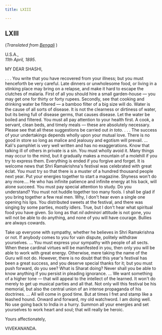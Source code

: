 ```yaml
---
title: LXIII

---
```





  

  


## LXIII

(*Translated from [Bengali](b7174e6063.pdf)* )

U.S.A.,  
*11th April, 1895*.

MY DEAR SHASHI,

. . . You write that you have recovered from your illness; but you must
henceforth be very careful. Late dinners or unwholesome food, or living
in a stinking place may bring on a relapse, and make it hard to escape
the clutches of malaria. First of all you should hire a small
garden-house — you may get one for thirty or forty rupees. Secondly, see
that cooking and drinking water be filtered — a bamboo filter of a big
size will do. Water is the cause of all sorts of disease. It is not the
clearness or dirtiness of water, but its being full of disease germs,
that causes disease. Let the water be boiled and filtered. You must all
pay attention to your health first. A cook, a servant, clean beds, and
timely meals — these are absolutely necessary. Please see that all these
suggestions be carried out *in toto*. . . . The success of your
undertakings depends wholly upon your mutual love. There is no good in
store so long as malice and jealousy and egotism will prevail. ...
Kali's pamphlet is very well written and has no exaggerations. Know that
talking ill of others in private is a sin. You must wholly avoid it.
Many things may occur to the mind, but it gradually makes a mountain of
a molehill if you try to express them. Everything is ended if you
forgive and forget. It is welcome news that Shri Ramakrishna's festival
was celebrated with great éclat. You must try so that there is a muster
of a hundred thousand people next year. Put your energies together to
start a magazine. Shyness won't do any more.... He who has infinite
patience and infinite energy at his back, will alone succeed. You must
pay special attention to study. Do you understand? You must not huddle
together too many fools. I shall be glad if you bring together a few
real men. Why, I don't hear even a single one opening his lips. You
distributed sweets at the festival, and there was singing by some
parties, mostly idlers. True, but I don't hear what spiritual food you
have given. So long as that *nil admirari* attitude is not gone, you
will not be able to do anything, and none of you will have courage.
Bullies are always cowards.

Take up everyone with sympathy, whether he believes in Shri Ramakrishna
or not. If anybody comes to you for vain dispute, politely withdraw
yourselves. ... You must express your sympathy with people of all sects.
When these cardinal virtues will be manifested in you, then only you
will be able to work with great energy. Otherwise, mere taking the name
of the Guru will not do. However, there is no doubt that this year's
festival has been a great success, and you deserve special thanks for
it; but you must push forward, do you see? What is Sharat doing? Never
shall you be able to know anything if you persist in pleading ignorance.
... We want something of a higher tone — that will appeal to the
intellect of the learned. It won't do merely to get up musical parties
and all that. Not only will this festival be his memorial, but also the
central union of an intense propaganda of his doctrines. ... All will
come in good time. But at times I fret and stamp like a leashed hound.
Onward and forward, my old watchword. I am doing well. No use going back
to India in a hurry. Summon all your energies and set yourselves to work
heart and soul; that will really be heroic.

Yours affectionately,

VIVEKANANDA.


